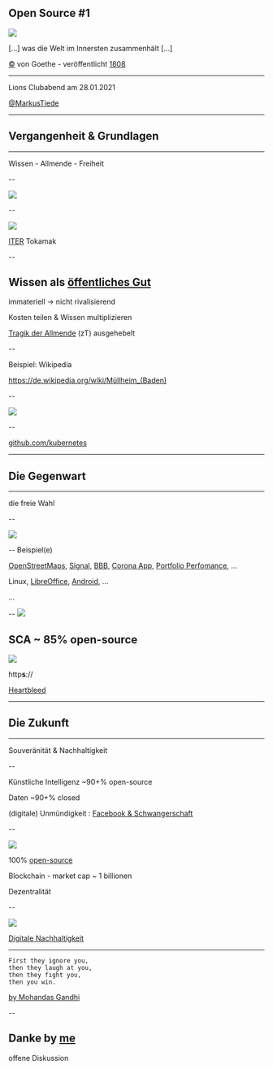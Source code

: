 ## Open Source #1
![](https://upload.wikimedia.org/wikipedia/commons/thumb/7/7c/Icon_DINA_Schwerpunkte_Parldigi_01_Open_Source_Software_Farbig.svg/200px-Icon_DINA_Schwerpunkte_Parldigi_01_Open_Source_Software_Farbig.svg.png)

[...] was die Welt im Innersten zusammenhält [...]

[©](https://de.wikipedia.org/wiki/Gemeinfreiheit) von Goethe - veröffentlicht [1808](https://de.wikipedia.org/wiki/Faust._Eine_Tragödie.) 

 ---

Lions Clubabend am 28.01.2021

[@MarkusTiede](http://twitter.com/MarkusTiede)

---

 ## Vergangenheit & Grundlagen 
 ---
 Wissen - Allmende - Freiheit   

--

![](https://upload.wikimedia.org/wikipedia/commons/thumb/2/2c/Kernspaltung.svg/640px-Kernspaltung.svg.png)

--

![](https://upload.wikimedia.org/wikipedia/commons/thumb/3/3b/Deuterium-tritium_fusion.svg/400px-Deuterium-tritium_fusion.svg.png)

[ITER](https://de.wikipedia.org/wiki/ITER#Funktion) Tokamak

--

## Wissen als [öffentliches Gut](https://de.wikipedia.org/wiki/Öffentliches_Gut#Charakteristika)

immateriell → nicht rivalisierend

Kosten teilen & Wissen multiplizieren

[Tragik der Allmende](https://de.wikipedia.org/wiki/Tragik_der_Allmende) (zT) ausgehebelt

--

Beispiel: Wikipedia

https://de.wikipedia.org/wiki/Müllheim_(Baden)

--

[![](https://upload.wikimedia.org/wikipedia/commons/thumb/a/a8/Richard_Stallman_at_CommonsFest_Athens_2015_2.JPG/800px-Richard_Stallman_at_CommonsFest_Athens_2015_2.JPG)](https://de.wikipedia.org/wiki/Richard_Stallman)

--

[github.com/kubernetes](https://github.com/kubernetes/kubernetes)

---
 ## Die Gegenwart
 ---
die freie Wahl 

--

![](https://upload.wikimedia.org/wikipedia/commons/thumb/c/c7/121212_2_OpenSwissKnife.png/1024px-121212_2_OpenSwissKnife.png)

--
Beispiel(e)

[OpenStreetMaps](https://www.openstreetmap.org/relation/311922), [Signal](https://signal.org), [BBB](https://lehrerfortbildung-bw.de/st_digital/medienwerkstatt/dossiers/bbb/), [Corona App](https://github.com/corona-warn-app), [Portfolio Perfomance](https://www.portfolio-performance.info), ...

Linux, [LibreOffice](https://www.libreoffice.org), [Android](https://source.android.com), ...

...

--
![](https://www.welt.de/img/wirtschaft/mobile157906274/1601626057-ci23x11-w1600/Volkswagen-Tiguan-in-Einzelteile-zerlegt.jpg)

SCA ~ 85% open-source
--

![](https://upload.wikimedia.org/wikipedia/commons/thumb/d/dc/Heartbleed.svg/200px-Heartbleed.svg.png)

http**s**://

[Heartbleed](https://de.wikipedia.org/wiki/Heartbleed)

---
 ## Die Zukunft
 ---
 
Souveränität & Nachhaltigkeit

--

Künstliche Intelligenz ~90+% open-source 

Daten ~90+% closed 

(digitale) Unmündigkeit : [Facebook & Schwangerschaft](https://www1.wdr.de/mediathek/video/sendungen/quarks-und-co/video-warum-facebook-weiss-dass-du-schwanger-bist--100.html)

--

![](https://upload.wikimedia.org/wikipedia/commons/thumb/c/c5/Bitcoin_logo.svg/500px-Bitcoin_logo.svg.png)

100% [open-source](https://github.com/bitcoin/bitcoin)

Blockchain - market cap ~ 1 billionen

Dezentralität

-- 

![](https://upload.wikimedia.org/wikipedia/commons/thumb/c/c0/Icon_Digitale_Nachhaltigkeit_Farbig.svg/500px-Icon_Digitale_Nachhaltigkeit_Farbig.svg.png)

[Digitale Nachhaltigkeit](https://de.wikipedia.org/wiki/Digitale_Nachhaltigkeit#Zehn_Voraussetzungen_der_digitalen_Nachhaltigkeit)

---
```
First they ignore you, 
then they laugh at you, 
then they fight you, 
then you win.
```
[by Mohandas Gandhi](https://youtu.be/5EkkMfjetEY)

--

Danke by [me](https://github.com/markustiede)
 --
offene Diskussion